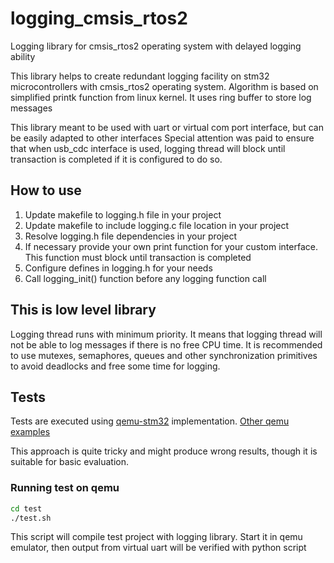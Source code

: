 # logging_cmsis_rtos2
Logging library for cmsis_rtos2 operating system with delayed logging ability

This library helps to create redundant logging facility on stm32 microcontrollers with cmsis_rtos2 operating system.
Algorithm is based on simplified printk function from linux kernel. It uses ring buffer to store log messages

This library meant to be used with uart or virtual com port interface, but can be easily adapted to other interfaces
Special attention was paid to ensure that when usb_cdc interface is used, logging thread will block until transaction is completed
if it is configured to do so.

## How to use

1. Update makefile to logging.h file in your project
2. Update makefile to include logging.c file location in your project
3. Resolve logging.h file dependencies in your project
4. If necessary provide your own print function for your custom interface. This function must block until transaction is completed
6. Configure defines in logging.h for your needs
8. Call logging_init() function before any logging function call

## This is low level library

Logging thread runs with minimum priority. It means that logging thread will not be able to log messages if there is no free CPU time.
It is recommended to use mutexes, semaphores, queues and other synchronization primitives to avoid deadlocks and free some time for logging.

## Tests 

Tests are executed using [qemu-stm32](https://github.com/beckus/qemu_stm32) implementation. 
[Other qemu examples](https://github.com/beckus/stm32_p103_demos/tree/master)

This approach is quite tricky and might produce wrong results, though it is suitable for basic evaluation. 

### Running test on qemu

```bash
cd test
./test.sh
```

This script will compile test project with logging library. Start it in qemu emulator, then output from virtual uart 
will be verified with python script
